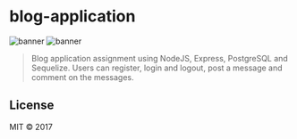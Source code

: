 # blog-application

![banner](http://members.chello.nl/m.van.duren/img/blog.png)
![banner](http://members.chello.nl/m.van.duren/img/mobile.png)


> Blog application assignment using NodeJS, Express, PostgreSQL and Sequelize. Users can register, login and logout, post a message and comment on the messages.  


## License

MIT © 2017 
